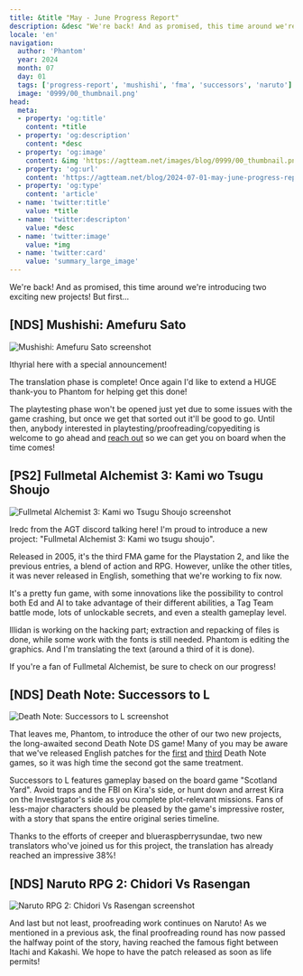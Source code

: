 ```yaml
---
title: &title "May - June Progress Report"
description: &desc "We're back! And as promised, this time around we're introducing two exciting new projects!"
locale: 'en'
navigation:
  author: 'Phantom'
  year: 2024
  month: 07
  day: 01
  tags: ['progress-report', 'mushishi', 'fma', 'successors', 'naruto']
  image: '0999/00_thumbnail.png'
head:
  meta:
  - property: 'og:title'
    content: *title
  - property: 'og:description'
    content: *desc
  - property: 'og:image'
    content: &img 'https://agtteam.net/images/blog/0999/00_thumbnail.png'
  - property: 'og:url'
    content: 'https://agtteam.net/blog/2024-07-01-may-june-progress-report'
  - property: 'og:type'
    content: 'article'
  - name: 'twitter:title'
    value: *title
  - name: 'twitter:descripton'
    value: *desc
  - name: 'twitter:image'
    value: *img
  - name: 'twitter:card'
    value: 'summary_large_image'
---
```


We're back! And as promised, this time around we're introducing two exciting new projects! But first...

## [NDS] Mushishi: Amefuru Sato

![Mushishi: Amefuru Sato screenshot](/images/blog/0999/01_mushishi.jpg)

Ithyrial here with a special announcement!

The translation phase is complete! Once again I'd like to extend a HUGE thank-you to Phantom for helping get this done!

The playtesting phase won't be opened just yet due to some issues with the game crashing, but once we get that sorted out it'll be good to go. Until then, anybody interested in playtesting/proofreading/copyediting is welcome to go ahead and [reach out](<https://discord.com/invite/UUF7Zbm>) so we can get you on board when the time comes!

## [PS2] Fullmetal Alchemist 3: Kami wo Tsugu Shoujo

![Fullmetal Alchemist 3: Kami wo Tsugu Shoujo screenshot](/images/blog/0999/02_fma.jpg)

Iredc from the AGT discord talking here! I'm proud to introduce a new project: "Fullmetal Alchemist 3: Kami wo tsugu shoujo".

Released in 2005, it's the third FMA game for the Playstation 2, and like the previous entries, a blend of action and RPG. However, unlike the other titles, it was never released in English, something that we're working to fix now.

It's a pretty fun game, with some innovations like the possibility to control both Ed and Al to take advantage of their different abilities, a Tag Team battle mode, lots of unlockable secrets, and even a stealth gameplay level.

Illidan is working on the hacking part; extraction and repacking of files is done, while some work with the fonts is still needed. Phantom is editing the graphics. And I'm translating the text (around a third of it is done).

If you're a fan of Fullmetal Alchemist, be sure to check on our progress!

## [NDS] Death Note: Successors to L

![Death Note: Successors to L screenshot](/images/blog/0999/03_deathnote.jpg)

That leaves me, Phantom, to introduce the other of our two new projects, the long-awaited second Death Note DS game! Many of you may be aware that we've released English patches for the [first](<https://agtteam.tumblr.com/post/676282663687028736/>) and [third](<https://agtteam.tumblr.com/post/724456101462032384>) Death Note games, so it was high time the second got the same treatment.

Successors to L features gameplay based on the board game "Scotland Yard". Avoid traps and the FBI on Kira's side, or hunt down and arrest Kira on the Investigator's side as you complete plot-relevant missions. Fans of less-major characters should be pleased by the game's impressive roster, with a story that spans the entire original series timeline.

Thanks to the efforts of creeper and blueraspberrysundae, two new translators who've joined us for this project, the translation has already reached an impressive 38%!

## [NDS] Naruto RPG 2: Chidori Vs Rasengan

![Naruto RPG 2: Chidori Vs Rasengan screenshot](/images/blog/0999/04_naruto.jpg)

And last but not least, proofreading work continues on Naruto! As we mentioned in a previous ask, the final proofreading round has now passed the halfway point of the story, having reached the famous fight between Itachi and Kakashi. We hope to have the patch released as soon as life permits!
